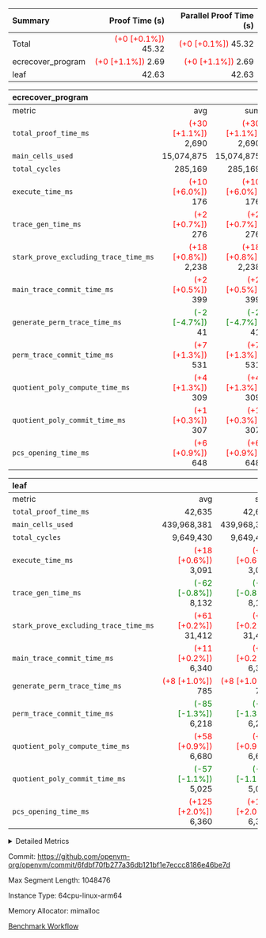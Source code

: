 | Summary | Proof Time (s) | Parallel Proof Time (s) |
|:---|---:|---:|
| Total | <span style='color: red'>(+0 [+0.1%])</span> 45.32 | <span style='color: red'>(+0 [+0.1%])</span> 45.32 |
| ecrecover_program | <span style='color: red'>(+0 [+1.1%])</span> 2.69 | <span style='color: red'>(+0 [+1.1%])</span> 2.69 |
| leaf |  42.63 |  42.63 |


| ecrecover_program |||||
|:---|---:|---:|---:|---:|
|metric|avg|sum|max|min|
| `total_proof_time_ms ` | <span style='color: red'>(+30 [+1.1%])</span> 2,690 | <span style='color: red'>(+30 [+1.1%])</span> 2,690 | <span style='color: red'>(+30 [+1.1%])</span> 2,690 | <span style='color: red'>(+30 [+1.1%])</span> 2,690 |
| `main_cells_used     ` |  15,074,875 |  15,074,875 |  15,074,875 |  15,074,875 |
| `total_cycles        ` |  285,169 |  285,169 |  285,169 |  285,169 |
| `execute_time_ms     ` | <span style='color: red'>(+10 [+6.0%])</span> 176 | <span style='color: red'>(+10 [+6.0%])</span> 176 | <span style='color: red'>(+10 [+6.0%])</span> 176 | <span style='color: red'>(+10 [+6.0%])</span> 176 |
| `trace_gen_time_ms   ` | <span style='color: red'>(+2 [+0.7%])</span> 276 | <span style='color: red'>(+2 [+0.7%])</span> 276 | <span style='color: red'>(+2 [+0.7%])</span> 276 | <span style='color: red'>(+2 [+0.7%])</span> 276 |
| `stark_prove_excluding_trace_time_ms` | <span style='color: red'>(+18 [+0.8%])</span> 2,238 | <span style='color: red'>(+18 [+0.8%])</span> 2,238 | <span style='color: red'>(+18 [+0.8%])</span> 2,238 | <span style='color: red'>(+18 [+0.8%])</span> 2,238 |
| `main_trace_commit_time_ms` | <span style='color: red'>(+2 [+0.5%])</span> 399 | <span style='color: red'>(+2 [+0.5%])</span> 399 | <span style='color: red'>(+2 [+0.5%])</span> 399 | <span style='color: red'>(+2 [+0.5%])</span> 399 |
| `generate_perm_trace_time_ms` | <span style='color: green'>(-2 [-4.7%])</span> 41 | <span style='color: green'>(-2 [-4.7%])</span> 41 | <span style='color: green'>(-2 [-4.7%])</span> 41 | <span style='color: green'>(-2 [-4.7%])</span> 41 |
| `perm_trace_commit_time_ms` | <span style='color: red'>(+7 [+1.3%])</span> 531 | <span style='color: red'>(+7 [+1.3%])</span> 531 | <span style='color: red'>(+7 [+1.3%])</span> 531 | <span style='color: red'>(+7 [+1.3%])</span> 531 |
| `quotient_poly_compute_time_ms` | <span style='color: red'>(+4 [+1.3%])</span> 309 | <span style='color: red'>(+4 [+1.3%])</span> 309 | <span style='color: red'>(+4 [+1.3%])</span> 309 | <span style='color: red'>(+4 [+1.3%])</span> 309 |
| `quotient_poly_commit_time_ms` | <span style='color: red'>(+1 [+0.3%])</span> 307 | <span style='color: red'>(+1 [+0.3%])</span> 307 | <span style='color: red'>(+1 [+0.3%])</span> 307 | <span style='color: red'>(+1 [+0.3%])</span> 307 |
| `pcs_opening_time_ms ` | <span style='color: red'>(+6 [+0.9%])</span> 648 | <span style='color: red'>(+6 [+0.9%])</span> 648 | <span style='color: red'>(+6 [+0.9%])</span> 648 | <span style='color: red'>(+6 [+0.9%])</span> 648 |

| leaf |||||
|:---|---:|---:|---:|---:|
|metric|avg|sum|max|min|
| `total_proof_time_ms ` |  42,635 |  42,635 |  42,635 |  42,635 |
| `main_cells_used     ` |  439,968,381 |  439,968,381 |  439,968,381 |  439,968,381 |
| `total_cycles        ` |  9,649,430 |  9,649,430 |  9,649,430 |  9,649,430 |
| `execute_time_ms     ` | <span style='color: red'>(+18 [+0.6%])</span> 3,091 | <span style='color: red'>(+18 [+0.6%])</span> 3,091 | <span style='color: red'>(+18 [+0.6%])</span> 3,091 | <span style='color: red'>(+18 [+0.6%])</span> 3,091 |
| `trace_gen_time_ms   ` | <span style='color: green'>(-62 [-0.8%])</span> 8,132 | <span style='color: green'>(-62 [-0.8%])</span> 8,132 | <span style='color: green'>(-62 [-0.8%])</span> 8,132 | <span style='color: green'>(-62 [-0.8%])</span> 8,132 |
| `stark_prove_excluding_trace_time_ms` | <span style='color: red'>(+61 [+0.2%])</span> 31,412 | <span style='color: red'>(+61 [+0.2%])</span> 31,412 | <span style='color: red'>(+61 [+0.2%])</span> 31,412 | <span style='color: red'>(+61 [+0.2%])</span> 31,412 |
| `main_trace_commit_time_ms` | <span style='color: red'>(+11 [+0.2%])</span> 6,340 | <span style='color: red'>(+11 [+0.2%])</span> 6,340 | <span style='color: red'>(+11 [+0.2%])</span> 6,340 | <span style='color: red'>(+11 [+0.2%])</span> 6,340 |
| `generate_perm_trace_time_ms` | <span style='color: red'>(+8 [+1.0%])</span> 785 | <span style='color: red'>(+8 [+1.0%])</span> 785 | <span style='color: red'>(+8 [+1.0%])</span> 785 | <span style='color: red'>(+8 [+1.0%])</span> 785 |
| `perm_trace_commit_time_ms` | <span style='color: green'>(-85 [-1.3%])</span> 6,218 | <span style='color: green'>(-85 [-1.3%])</span> 6,218 | <span style='color: green'>(-85 [-1.3%])</span> 6,218 | <span style='color: green'>(-85 [-1.3%])</span> 6,218 |
| `quotient_poly_compute_time_ms` | <span style='color: red'>(+58 [+0.9%])</span> 6,680 | <span style='color: red'>(+58 [+0.9%])</span> 6,680 | <span style='color: red'>(+58 [+0.9%])</span> 6,680 | <span style='color: red'>(+58 [+0.9%])</span> 6,680 |
| `quotient_poly_commit_time_ms` | <span style='color: green'>(-57 [-1.1%])</span> 5,025 | <span style='color: green'>(-57 [-1.1%])</span> 5,025 | <span style='color: green'>(-57 [-1.1%])</span> 5,025 | <span style='color: green'>(-57 [-1.1%])</span> 5,025 |
| `pcs_opening_time_ms ` | <span style='color: red'>(+125 [+2.0%])</span> 6,360 | <span style='color: red'>(+125 [+2.0%])</span> 6,360 | <span style='color: red'>(+125 [+2.0%])</span> 6,360 | <span style='color: red'>(+125 [+2.0%])</span> 6,360 |



<details>
<summary>Detailed Metrics</summary>

| group | num_segments | keygen_time_ms | commit_exe_time_ms |
| --- | --- | --- | --- |
| ecrecover_program | 1 | 1,162 | 12 | 

| group | air_name | quotient_deg | interactions | constraints |
| --- | --- | --- | --- | --- |
| ecrecover_program | AccessAdapterAir<16> | 2 | 5 | 14 | 
| ecrecover_program | AccessAdapterAir<2> | 2 | 5 | 14 | 
| ecrecover_program | AccessAdapterAir<32> | 2 | 5 | 14 | 
| ecrecover_program | AccessAdapterAir<4> | 2 | 5 | 14 | 
| ecrecover_program | AccessAdapterAir<64> | 2 | 5 | 14 | 
| ecrecover_program | AccessAdapterAir<8> | 2 | 5 | 14 | 
| ecrecover_program | BitwiseOperationLookupAir<8> | 2 | 2 | 4 | 
| ecrecover_program | KeccakVmAir | 2 | 321 | 4,571 | 
| ecrecover_program | MemoryMerkleAir<8> | 2 | 4 | 40 | 
| ecrecover_program | PersistentBoundaryAir<8> | 2 | 3 | 6 | 
| ecrecover_program | PhantomAir | 2 | 3 | 5 | 
| ecrecover_program | Poseidon2PeripheryAir<BabyBearParameters>, 1> | 2 | 1 | 286 | 
| ecrecover_program | ProgramAir | 1 | 1 | 4 | 
| ecrecover_program | RangeTupleCheckerAir<2> | 1 | 1 | 4 | 
| ecrecover_program | VariableRangeCheckerAir | 1 | 1 | 4 | 
| ecrecover_program | VmAirWrapper<Rv32BaseAluAdapterAir, BaseAluCoreAir<4, 8> | 2 | 19 | 43 | 
| ecrecover_program | VmAirWrapper<Rv32BaseAluAdapterAir, LessThanCoreAir<4, 8> | 2 | 17 | 39 | 
| ecrecover_program | VmAirWrapper<Rv32BaseAluAdapterAir, ShiftCoreAir<4, 8> | 2 | 23 | 90 | 
| ecrecover_program | VmAirWrapper<Rv32BranchAdapterAir, BranchEqualCoreAir<4> | 2 | 11 | 25 | 
| ecrecover_program | VmAirWrapper<Rv32BranchAdapterAir, BranchLessThanCoreAir<4, 8> | 2 | 13 | 41 | 
| ecrecover_program | VmAirWrapper<Rv32CondRdWriteAdapterAir, Rv32JalLuiCoreAir> | 2 | 10 | 22 | 
| ecrecover_program | VmAirWrapper<Rv32HintStoreAdapterAir, Rv32HintStoreCoreAir> | 2 | 15 | 17 | 
| ecrecover_program | VmAirWrapper<Rv32IsEqualModAdapterAir<2, 1, 32, 32>, ModularIsEqualCoreAir<32, 4, 8> | 2 | 25 | 223 | 
| ecrecover_program | VmAirWrapper<Rv32JalrAdapterAir, Rv32JalrCoreAir> | 2 | 16 | 20 | 
| ecrecover_program | VmAirWrapper<Rv32LoadStoreAdapterAir, LoadSignExtendCoreAir<4, 8> | 2 | 18 | 33 | 
| ecrecover_program | VmAirWrapper<Rv32LoadStoreAdapterAir, LoadStoreCoreAir<4> | 2 | 17 | 38 | 
| ecrecover_program | VmAirWrapper<Rv32MultAdapterAir, DivRemCoreAir<4, 8> | 2 | 25 | 88 | 
| ecrecover_program | VmAirWrapper<Rv32MultAdapterAir, MulHCoreAir<4, 8> | 2 | 24 | 38 | 
| ecrecover_program | VmAirWrapper<Rv32MultAdapterAir, MultiplicationCoreAir<4, 8> | 2 | 19 | 26 | 
| ecrecover_program | VmAirWrapper<Rv32RdWriteAdapterAir, Rv32AuipcCoreAir> | 2 | 11 | 15 | 
| ecrecover_program | VmAirWrapper<Rv32VecHeapAdapterAir<1, 2, 2, 32, 32>, FieldExpressionCoreAir> | 2 | 411 | 449 | 
| ecrecover_program | VmAirWrapper<Rv32VecHeapAdapterAir<2, 1, 1, 32, 32>, ModularAddSubCoreAir> | 2 | 94 | 126 | 
| ecrecover_program | VmAirWrapper<Rv32VecHeapAdapterAir<2, 1, 1, 32, 32>, ModularMulDivCoreAir> | 2 | 156 | 188 | 
| ecrecover_program | VmAirWrapper<Rv32VecHeapAdapterAir<2, 2, 2, 32, 32>, FieldExpressionCoreAir> | 2 | 422 | 456 | 
| ecrecover_program | VmConnectorAir | 2 | 3 | 9 | 
| leaf | AccessAdapterAir<2> | 4 | 5 | 12 | 
| leaf | AccessAdapterAir<4> | 4 | 5 | 12 | 
| leaf | AccessAdapterAir<8> | 4 | 5 | 12 | 
| leaf | FriReducedOpeningAir | 4 | 35 | 59 | 
| leaf | NativePoseidon2Air<BabyBearParameters>, 1> | 4 | 31 | 302 | 
| leaf | PhantomAir | 4 | 3 | 4 | 
| leaf | ProgramAir | 1 | 1 | 4 | 
| leaf | VariableRangeCheckerAir | 1 | 1 | 4 | 
| leaf | VmAirWrapper<BranchNativeAdapterAir, BranchEqualCoreAir<1> | 2 | 11 | 23 | 
| leaf | VmAirWrapper<JalNativeAdapterAir, JalCoreAir> | 4 | 7 | 6 | 
| leaf | VmAirWrapper<NativeAdapterAir<2, 0>, PublicValuesCoreAir> | 4 | 11 | 23 | 
| leaf | VmAirWrapper<NativeAdapterAir<2, 1>, FieldArithmeticCoreAir> | 4 | 15 | 23 | 
| leaf | VmAirWrapper<NativeLoadStoreAdapterAir<1>, NativeLoadStoreCoreAir<1> | 4 | 19 | 31 | 
| leaf | VmAirWrapper<NativeVectorizedAdapterAir<4>, FieldExtensionCoreAir> | 4 | 15 | 23 | 
| leaf | VmConnectorAir | 4 | 3 | 8 | 
| leaf | VolatileBoundaryAir | 4 | 4 | 16 | 

| group | air_name | idx | rows | prep_cols | perm_cols | main_cols | cells |
| --- | --- | --- | --- | --- | --- | --- | --- |
| leaf | AccessAdapterAir<2> | 0 | 2,097,152 |  | 16 | 11 | 56,623,104 | 
| leaf | AccessAdapterAir<4> | 0 | 1,048,576 |  | 16 | 13 | 30,408,704 | 
| leaf | AccessAdapterAir<8> | 0 | 262,144 |  | 16 | 17 | 8,650,752 | 
| leaf | FriReducedOpeningAir | 0 | 1,048,576 |  | 76 | 64 | 146,800,640 | 
| leaf | NativePoseidon2Air<BabyBearParameters>, 1> | 0 | 131,072 |  | 36 | 348 | 50,331,648 | 
| leaf | PhantomAir | 0 | 32,768 |  | 8 | 6 | 458,752 | 
| leaf | ProgramAir | 0 | 1,048,576 |  | 8 | 10 | 18,874,368 | 
| leaf | VariableRangeCheckerAir | 0 | 262,144 | 2 | 8 | 1 | 2,359,296 | 
| leaf | VmAirWrapper<BranchNativeAdapterAir, BranchEqualCoreAir<1> | 0 | 4,194,304 |  | 28 | 23 | 213,909,504 | 
| leaf | VmAirWrapper<JalNativeAdapterAir, JalCoreAir> | 0 | 131,072 |  | 12 | 10 | 2,883,584 | 
| leaf | VmAirWrapper<NativeAdapterAir<2, 0>, PublicValuesCoreAir> | 0 | 64 |  | 16 | 23 | 2,496 | 
| leaf | VmAirWrapper<NativeAdapterAir<2, 1>, FieldArithmeticCoreAir> | 0 | 4,194,304 |  | 20 | 30 | 209,715,200 | 
| leaf | VmAirWrapper<NativeLoadStoreAdapterAir<1>, NativeLoadStoreCoreAir<1> | 0 | 4,194,304 |  | 24 | 41 | 272,629,760 | 
| leaf | VmAirWrapper<NativeVectorizedAdapterAir<4>, FieldExtensionCoreAir> | 0 | 262,144 |  | 20 | 40 | 15,728,640 | 
| leaf | VmConnectorAir | 0 | 2 | 1 | 8 | 4 | 24 | 
| leaf | VolatileBoundaryAir | 0 | 2,097,152 |  | 8 | 11 | 39,845,888 | 

| group | air_name | segment | rows | prep_cols | perm_cols | main_cols | cells |
| --- | --- | --- | --- | --- | --- | --- | --- |
| ecrecover_program | AccessAdapterAir<16> | 0 | 16,384 |  | 24 | 25 | 802,816 | 
| ecrecover_program | AccessAdapterAir<2> | 0 | 256 |  | 24 | 11 | 8,960 | 
| ecrecover_program | AccessAdapterAir<32> | 0 | 8,192 |  | 24 | 41 | 532,480 | 
| ecrecover_program | AccessAdapterAir<4> | 0 | 128 |  | 24 | 13 | 4,736 | 
| ecrecover_program | AccessAdapterAir<8> | 0 | 32,768 |  | 24 | 17 | 1,343,488 | 
| ecrecover_program | BitwiseOperationLookupAir<8> | 0 | 65,536 | 3 | 8 | 2 | 655,360 | 
| ecrecover_program | KeccakVmAir | 0 | 128 |  | 1,288 | 3,164 | 569,856 | 
| ecrecover_program | MemoryMerkleAir<8> | 0 | 4,096 |  | 20 | 32 | 212,992 | 
| ecrecover_program | PersistentBoundaryAir<8> | 0 | 4,096 |  | 12 | 20 | 131,072 | 
| ecrecover_program | PhantomAir | 0 | 64 |  | 12 | 6 | 1,152 | 
| ecrecover_program | Poseidon2PeripheryAir<BabyBearParameters>, 1> | 0 | 4,096 |  | 8 | 300 | 1,261,568 | 
| ecrecover_program | ProgramAir | 0 | 16,384 |  | 8 | 10 | 294,912 | 
| ecrecover_program | RangeTupleCheckerAir<2> | 0 | 524,288 | 2 | 8 | 1 | 4,718,592 | 
| ecrecover_program | VariableRangeCheckerAir | 0 | 262,144 | 2 | 8 | 1 | 2,359,296 | 
| ecrecover_program | VmAirWrapper<Rv32BaseAluAdapterAir, BaseAluCoreAir<4, 8> | 0 | 131,072 |  | 80 | 36 | 15,204,352 | 
| ecrecover_program | VmAirWrapper<Rv32BaseAluAdapterAir, LessThanCoreAir<4, 8> | 0 | 2,048 |  | 40 | 37 | 157,696 | 
| ecrecover_program | VmAirWrapper<Rv32BaseAluAdapterAir, ShiftCoreAir<4, 8> | 0 | 16,384 |  | 52 | 53 | 1,720,320 | 
| ecrecover_program | VmAirWrapper<Rv32BranchAdapterAir, BranchEqualCoreAir<4> | 0 | 16,384 |  | 48 | 26 | 1,212,416 | 
| ecrecover_program | VmAirWrapper<Rv32BranchAdapterAir, BranchLessThanCoreAir<4, 8> | 0 | 32,768 |  | 56 | 32 | 2,883,584 | 
| ecrecover_program | VmAirWrapper<Rv32CondRdWriteAdapterAir, Rv32JalLuiCoreAir> | 0 | 8,192 |  | 44 | 18 | 507,904 | 
| ecrecover_program | VmAirWrapper<Rv32HintStoreAdapterAir, Rv32HintStoreCoreAir> | 0 | 256 |  | 36 | 26 | 15,872 | 
| ecrecover_program | VmAirWrapper<Rv32IsEqualModAdapterAir<2, 1, 32, 32>, ModularIsEqualCoreAir<32, 4, 8> | 0 | 4,096 |  | 56 | 166 | 909,312 | 
| ecrecover_program | VmAirWrapper<Rv32JalrAdapterAir, Rv32JalrCoreAir> | 0 | 8,192 |  | 36 | 28 | 524,288 | 
| ecrecover_program | VmAirWrapper<Rv32LoadStoreAdapterAir, LoadSignExtendCoreAir<4, 8> | 0 | 4,096 |  | 76 | 35 | 454,656 | 
| ecrecover_program | VmAirWrapper<Rv32LoadStoreAdapterAir, LoadStoreCoreAir<4> | 0 | 131,072 |  | 72 | 40 | 14,680,064 | 
| ecrecover_program | VmAirWrapper<Rv32MultAdapterAir, MulHCoreAir<4, 8> | 0 | 8 |  | 100 | 39 | 1,112 | 
| ecrecover_program | VmAirWrapper<Rv32MultAdapterAir, MultiplicationCoreAir<4, 8> | 0 | 4,096 |  | 80 | 31 | 454,656 | 
| ecrecover_program | VmAirWrapper<Rv32RdWriteAdapterAir, Rv32AuipcCoreAir> | 0 | 4,096 |  | 28 | 21 | 200,704 | 
| ecrecover_program | VmAirWrapper<Rv32VecHeapAdapterAir<1, 2, 2, 32, 32>, FieldExpressionCoreAir> | 0 | 2,048 |  | 828 | 543 | 2,807,808 | 
| ecrecover_program | VmAirWrapper<Rv32VecHeapAdapterAir<2, 1, 1, 32, 32>, ModularAddSubCoreAir> | 0 | 8 |  | 192 | 199 | 3,128 | 
| ecrecover_program | VmAirWrapper<Rv32VecHeapAdapterAir<2, 1, 1, 32, 32>, ModularMulDivCoreAir> | 0 | 16 |  | 316 | 261 | 9,232 | 
| ecrecover_program | VmAirWrapper<Rv32VecHeapAdapterAir<2, 2, 2, 32, 32>, FieldExpressionCoreAir> | 0 | 1,024 |  | 848 | 619 | 1,502,208 | 
| ecrecover_program | VmConnectorAir | 0 | 2 | 1 | 12 | 4 | 32 | 

| group | idx | trace_gen_time_ms | total_proof_time_ms | total_cycles | total_cells | stark_prove_excluding_trace_time_ms | quotient_poly_compute_time_ms | quotient_poly_commit_time_ms | perm_trace_commit_time_ms | pcs_opening_time_ms | main_trace_commit_time_ms | main_cells_used | generate_perm_trace_time_ms | execute_time_ms |
| --- | --- | --- | --- | --- | --- | --- | --- | --- | --- | --- | --- | --- | --- | --- |
| leaf | 0 | 8,132 | 42,635 | 9,649,430 | 1,069,222,360 | 31,412 | 6,680 | 5,025 | 6,218 | 6,360 | 6,340 | 439,968,381 | 785 | 3,091 | 

| group | segment | trace_gen_time_ms | total_proof_time_ms | total_cycles | total_cells | stark_prove_excluding_trace_time_ms | quotient_poly_compute_time_ms | quotient_poly_commit_time_ms | perm_trace_commit_time_ms | pcs_opening_time_ms | main_trace_commit_time_ms | main_cells_used | generate_perm_trace_time_ms | execute_time_ms |
| --- | --- | --- | --- | --- | --- | --- | --- | --- | --- | --- | --- | --- | --- | --- |
| ecrecover_program | 0 | 276 | 2,690 | 285,169 | 56,159,799 | 2,238 | 309 | 307 | 531 | 648 | 399 | 15,074,875 | 41 | 176 | 

</details>


Commit: https://github.com/openvm-org/openvm/commit/6fdbf70fb277a36db121bf1e7eccc8186e46be7d

Max Segment Length: 1048476

Instance Type: 64cpu-linux-arm64

Memory Allocator: mimalloc

[Benchmark Workflow](https://github.com/openvm-org/openvm/actions/runs/12667064244)
